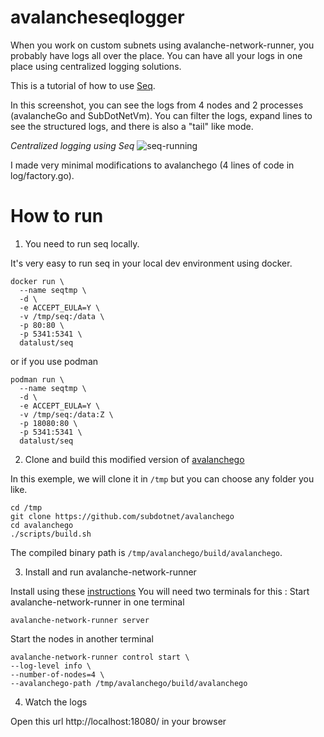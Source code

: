 # avalancheseqlogger

When you work on custom subnets using avalanche-network-runner, you probably have logs all over the place.
You can have all your logs in one place using centralized logging solutions.

This is a tutorial of how to use [Seq](https://datalust.co/).

In this screenshot, you can see the logs from 4 nodes and 2 processes (avalancheGo and SubDotNetVm). You can filter the logs, expand lines to see the structured logs, and there is also a "tail" like mode.

_Centralized logging using Seq_
![seq-running](https://user-images.githubusercontent.com/1549198/194254189-3b6d3bdd-3612-4b0f-a151-eb6aadbd8846.png)


I made very minimal modifications to avalanchego (4 lines of code in log/factory.go).

# How to run 
1) You need to run seq locally.

It's very easy to run seq in your local dev environment using docker.
```shell
docker run \
  --name seqtmp \
  -d \
  -e ACCEPT_EULA=Y \
  -v /tmp/seq:/data \
  -p 80:80 \
  -p 5341:5341 \
  datalust/seq
```
or if you use podman
```shell
podman run \
  --name seqtmp \
  -d \
  -e ACCEPT_EULA=Y \
  -v /tmp/seq:/data:Z \
  -p 18080:80 \
  -p 5341:5341 \
  datalust/seq
```

2) Clone and build this modified version of [avalanchego](https://github.com/subdotnet/avalanchego)

In this exemple, we will clone it in `/tmp` but you can choose any folder you like.
```shell
cd /tmp
git clone https://github.com/subdotnet/avalanchego
cd avalanchego
./scripts/build.sh
```
The compiled binary path is `/tmp/avalanchego/build/avalanchego`.

3) Install and run avalanche-network-runner

Install using these [instructions](https://github.com/ava-labs/avalanche-network-runner#installation)
You will need two terminals for this : 
Start avalanche-network-runner in one terminal 
```shell
avalanche-network-runner server
```

Start the nodes in another terminal
```shell
avalanche-network-runner control start \
--log-level info \
--number-of-nodes=4 \
--avalanchego-path /tmp/avalanchego/build/avalanchego
```

4) Watch the logs 

Open this url http://localhost:18080/ in your browser


